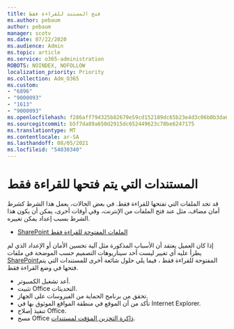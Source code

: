 ```yaml
---
title: فتح المستند للقراءة فقط
ms.author: pebaum
author: pebaum
manager: scotv
ms.date: 07/22/2020
ms.audience: Admin
ms.topic: article
ms.service: o365-administration
ROBOTS: NOINDEX, NOFOLLOW
localization_priority: Priority
ms.collection: Adm_O365
ms.custom:
- "6896"
- "9000093"
- "1613"
- "9000093"
ms.openlocfilehash: f286aff794325b82679e59cd152189dc65b23e4d3c06b0b3da65851cd767bbaa
ms.sourcegitcommit: b5f7da89a650d2915dc652449623c78be6247175
ms.translationtype: MT
ms.contentlocale: ar-SA
ms.lasthandoff: 08/05/2021
ms.locfileid: "54030340"
---
```

# <a name="documents-opening-in-read-only"></a>المستندات التي يتم فتحها للقراءة فقط

قد تجد الملفات التي تفتحها للقراءة فقط. في بعض الحالات، يعمل هذا الشرط كشرط أمان مضاف، مثل عند فتح الملفات من الإنترنت، وفي أوقات أخرى، يمكن أن يكون هذا الشرط بسبب إعداد يمكن تغييره.

- [SharePoint الملفات المفتوحة للقراءة فقط](https://docs.microsoft.com/sharepoint/troubleshoot/lists-and-libraries/files-open-as-read-only-and-cannot-check-in-or-out)

إذا كان العميل يعتقد أن الأسباب المذكورة مثل آلية تحسين الأمان أو الإعداد الذي لم يطرأ عليه أي تغيير ليست أحد سيناريوهات التصميم حسب الموضحة في ملفات [SharePoint](https://docs.microsoft.com/sharepoint/troubleshoot/lists-and-libraries/files-open-as-read-only-and-cannot-check-in-or-out)المفتوحة للقراءة فقط ، فيما يلي حلول شائعة أخرى للمستندات التي يتم فتحها في وضع القراءة فقط.

- أعد تشغيل الكمبيوتر.
- تثبيت Office التحديثات.
- تحقق من برنامج الحماية من الفيروسات على الجهاز.
- تأكد من أن الموقع في منطقة المواقع الموثوق بها في Internet Explorer.
- تنفيذ إصلاح Office.
- مسح Office [ذاكرة التخزين المؤقت لمستندات](https://support.microsoft.com/office/delete-your-office-document-cache-b1d3765e-d71b-4bb8-99ca-acd22c42995d?ui=en-us&rs=en-us&ad=us).

